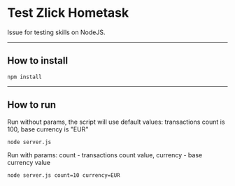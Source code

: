 # Test Zlick Hometask

Issue for testing skills on NodeJS.

---

## How to install

```
npm install
```

---

## How to run

Run without params, the script will use default values: transactions count is 100, base currency is "EUR"

```
node server.js
```

Run with params: count - transactions count value, currency - base currency value

```
node server.js count=10 currency=EUR
```